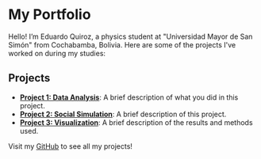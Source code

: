 # My Portfolio

Hello! I’m Eduardo Quiroz, a physics student at "Universidad Mayor de San Simón" from Cochabamba, Bolivia. Here are some of the projects I've worked on during my studies:

## Projects

- **[Project 1: Data Analysis](https://eduquiroz22.github.io/Cota-Cota/)**: A brief description of what you did in this project.
- **[Project 2: Social Simulation](link_to_project2)**: A brief description of this project.
- **[Project 3: Visualization](link_to_project3)**: A brief description of the results and methods used.

Visit my [GitHub](link_to_your_profile) to see all my projects!
